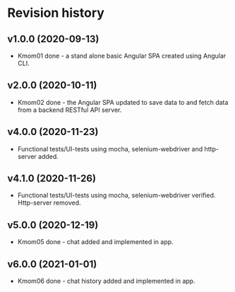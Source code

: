 Revision history
==================

v1.0.0 (2020-09-13)
-------------------
* Kmom01 done - a stand alone basic Angular SPA created using Angular CLI.

v2.0.0 (2020-10-11)
--------------------
* Kmom02 done - the Angular SPA updated to save data to and fetch data from a backend RESTful API server.

v4.0.0 (2020-11-23)
-------------------
* Functional tests/UI-tests using mocha, selenium-webdriver and http-server added.

v4.1.0 (2020-11-26)
-------------------
* Functional tests/UI-tests using mocha, selenium-webdriver verified. Http-server removed.

v5.0.0 (2020-12-19)
-------------------
* Kmom05 done - chat added and implemented in app.

v6.0.0 (2021-01-01)
-------------------
* Kmom06 done - chat history added and implemented in app.
